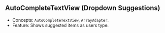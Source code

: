 ## AutoCompleteTextView (Dropdown Suggestions)

* Concepts: ```AutoCompleteTextView```, ```ArrayAdapter```.
* Feature: Shows suggested items as users type.

